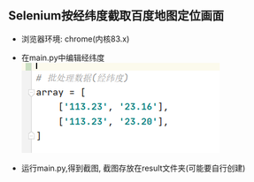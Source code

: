 ## Selenium按经纬度截取百度地图定位画面

+ 浏览器环境: chrome(内核83.x)

+ 在main.py中编辑经纬度  
![pic](samples/sample1.png)

+ 运行main.py,得到截图, 截图存放在result文件夹(可能要自行创建)
